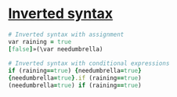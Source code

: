 [1]: http://rosettacode.org/wiki/Inverted_syntax

# [Inverted syntax][1]

```ruby
# Inverted syntax with assignment
var raining = true
[false]»(\var needumbrella)
 
# Inverted syntax with conditional expressions
if (raining==true) {needumbrella=true}
{needumbrella=true}.if (raining==true)
(needumbrella=true) if (raining==true)
```
